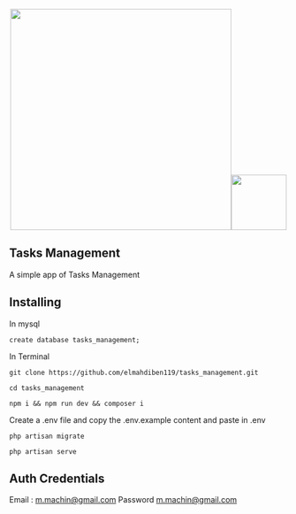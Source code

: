 <p align="center"><a href="https://laravel.com" target="_blank"><img src="https://raw.githubusercontent.com/laravel/art/master/logo-lockup/5%20SVG/2%20CMYK/1%20Full%20Color/laravel-logolockup-cmyk-red.svg" width="400"></a><a href="https://vuejs.org/" target="_blank"><img src="https://vuejs.org/images/logo.png" width="100"></a></p>


## Tasks Management
A simple app of Tasks Management

## Installing
In mysql
```
create database tasks_management;
```
In Terminal
```
git clone https://github.com/elmahdiben119/tasks_management.git
```
```
cd tasks_management
```
```
npm i && npm run dev && composer i
```
Create a .env file and copy the .env.example content and paste in .env
```
php artisan migrate
```
```
php artisan serve
```
## Auth Credentials
Email :
m.machin@gmail.com
Password
m.machin@gmail.com
